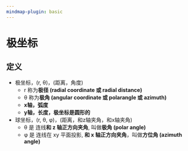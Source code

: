 ```yaml
---
mindmap-plugin: basic
---
```


# 极坐标

## 定义
- 极坐标，(r, θ)，(距离，角度)
    - r 称为**极径 (radial coordinate 或 radial distance)**
    - θ 称为**极角 (angular coordinate 或 polarangle 或 azimuth)**
    - **x轴，弧度**
    - **y轴，长度，极坐标是圆形的**
- 球坐标，(r, θ, φ)，(距离，和z轴夹角，和x轴夹角)
    - θ 是 连线**和 z 轴正方向夹角**, 叫做**极角 (polar angle)**
    - φ 是 连线在 xy 平面投影, **和 x 轴正方向夹角**，叫做**方位角 (azimuth angle)**
